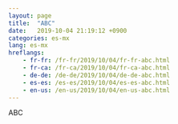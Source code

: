 ```yaml
---
layout: page
title:  "ABC"
date:   2019-10-04 21:19:12 +0900
categories: es-mx
lang: es-mx
hreflangs:
    - fr-fr: /fr-fr/2019/10/04/fr-fr-abc.html
    - fr-ca: /fr-ca/2019/10/04/fr-ca-abc.html
    - de-de: /de-de/2019/10/04/de-de-abc.html
    - es-es: /es-es/2019/10/04/es-es-abc.html
    - en-us: /en-us/2019/10/04/en-us-abc.html
---
```

ABC
